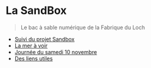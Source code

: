 ---
---

# La SandBox
> Le bac à sable numérique de la Fabrique du Loch

- [Suivi du projet Sandbox](la_page_de_suivi_de_Sandbox.md)
- [La mer à voir](La_mer_a_voir_-_Production.md)
- [Journée du samedi 10 novembre](Journee_samedi_10_novembre.md)
- [Des liens utiles](Liens_Utiles.md)
